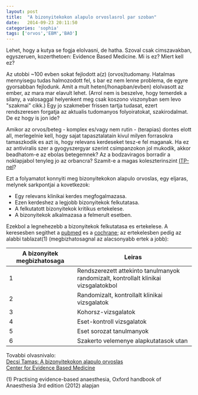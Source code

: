 ```yaml
---
layout: post
title:  "A bizonyitekokon alapulo orvoslasrol par szoban"
date:   2014-09-23 20:11:50
categories: 'sophia'
tags: ['orvos','EBM','BAO']
---
```


Lehet, hogy a kutya se fogja elolvasni, de hatha. Szoval csak cimszavakban, egyszeruen, kozerthetoen: Evidence Based Medicine. Mi is ez? Miert kell ez?

Az utobbi ~100 evben sokat fejlodott a(z) (orvos)tudomany. Hatalmas mennyisegu tudas halmozodott fel, s bar ez nem lenne problema, de egyre gyorsabban fejlodunk. Amit a mult heten(/honapban/evben) elolvasott az ember, az mara mar elavult lehet. (Arrol nem is beszelve, hogy temerdek a silany, a valosaggal helyenkent meg csak koszono viszonyban sem levo "szakmai" cikk.) Egy jo szakmeber frissen tartja tudasat, ezert rendszeresen forgatja az aktualis tudomanyos folyoiratokat, szakirodalmat. De ez hogy is jon ide?

Amikor az orvos/beteg - komplex es/vagy nem rutin - (terapias) dontes elott all, merlegelnie kell, hogy sajat tapasztalatain kivul milyen forrasokra tamaszkodik es azt is, hogy relevans kerdeseket tesz-e fel maganak. Ha ez az antiviralis szer a gyogyszergyar szerint csimpanzokon jol mukodik, akkor beadhatom-e az ebolas betegemnek? Az a bodzaviragos borradir a noklapjabol tenyleg jo az orbancra? Szamit-e a magas koleszterinszint <a href="https://en.wikipedia.org/wiki/Idiopathic_thrombocytopenic_purpura">ITP-nel</a>?

Ezt a folyamatot konnyiti meg bizonyitekokon alapulo orvoslas, egy eljaras, melynek sarkpontjai a kovetkezok:

<ul>
	<li>Egy relevans klinikai kerdes megfogalmazasa.</li>
	<li>Ezen kerdeshez a legjobb bizonyitekok felkutatasa.</li>
	<li>A felkutatott bizonyitekok kritikus ertekelese.</li>
	<li>A bizonyitekok alkalmazasa a felmerult esetben.</li>
</ul>

Ezekbol a legnehezebb a bizonyitekok felkutatasa es ertekelese. A keresesben segithet a <a href="http://www.ncbi.nlm.nih.gov/pubmed">pubmed</a> es a <a href="http://www.cochrane.org/">cochrane</a>; az ertekelesben pedig az alabbi tablazat(1) (megbizhatosagnal az alacsonyabb ertek a jobb):

<table class="pure-table pure-table-horizontal">
    <thead>
        <tr>
            <th>A bizonyitek megbizhatosaga</th>
            <th>Leiras</th>
        </tr>
    </thead>
    <tbody>
        <tr>
            <td>1</td>
            <td>Rendszerezett attekinto tanulmanyok randomizalt, kontrollalt klinikai vizsgalatokbol</td>
        </tr>
        <tr>
            <td>2</td>
            <td>Randomizalt, kontrollalt klinikai vizsgalatok</td>
        </tr>
        <tr>
            <td>3</td>
            <td>Kohorsz-vizsgalatok</td>
        </tr>
        <tr>
            <td>4</td>
            <td>Eset-kontroll vizsgalatok</td>
        </tr>
        <tr>
            <td>5</td>
            <td>Eset sorozat tanulmanyok</td>
        </tr>
        <tr>
            <td>6</td>
            <td>Szakerto velemenye alapkutatasok utan</td>
        </tr>
    </tbody>
</table>

Tovabbi olvasnivalo:<br>
<a href="http://www.etk.pte.hu/files/tiny_mce/File/oktatas/OktatasiAnyagok/KLK/20120309/Decsi_ABizOrvoslas.pdf">Decsi Tamas: A bizonyitekokon alapulo orvoslas</a><br>
<a href="http://www.cebm.net/">Center for Evidence Based Medicine</a>

(1) Practising evidence-based anaesthesia, Oxford handbook of Anaesthesia 3rd edition (2012) alapjan